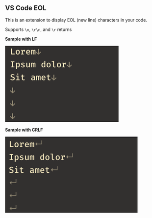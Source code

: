 ## VS Code EOL

This is an extension to display EOL (new line) characters in your code.

Supports `\n`, `\r\n`, and `\r` returns

**Sample with LF**

![sample](sample.png)

**Sample with CRLF**

![sample](sample_cl.png)
